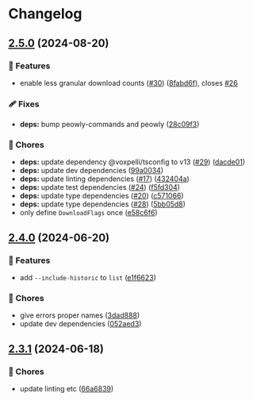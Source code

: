 # Changelog

## [2.5.0](https://github.com/voxpelli/list-dependents-cli/compare/v2.4.0...v2.5.0) (2024-08-20)


### 🌟 Features

* enable less granular download counts ([#30](https://github.com/voxpelli/list-dependents-cli/issues/30)) ([8fabd6f](https://github.com/voxpelli/list-dependents-cli/commit/8fabd6ff3295354e91c26e5a970030b417744de9)), closes [#26](https://github.com/voxpelli/list-dependents-cli/issues/26)


### 🩹 Fixes

* **deps:** bump peowly-commands and peowly ([28c09f3](https://github.com/voxpelli/list-dependents-cli/commit/28c09f3cbe2f7181db49a1e2abd5351becfa4c8e))


### 🧹 Chores

* **deps:** update dependency @voxpelli/tsconfig to v13 ([#29](https://github.com/voxpelli/list-dependents-cli/issues/29)) ([dacde01](https://github.com/voxpelli/list-dependents-cli/commit/dacde01e453461fc7f511b282af85f52ff3c12ca))
* **deps:** update dev dependencies ([99a0034](https://github.com/voxpelli/list-dependents-cli/commit/99a00349e06a64e4b74389c48e1ac531f72bb946))
* **deps:** update linting dependencies ([#17](https://github.com/voxpelli/list-dependents-cli/issues/17)) ([432404a](https://github.com/voxpelli/list-dependents-cli/commit/432404aac69f7f656d531284acd7d212dbe0e6a4))
* **deps:** update test dependencies ([#24](https://github.com/voxpelli/list-dependents-cli/issues/24)) ([f5fd304](https://github.com/voxpelli/list-dependents-cli/commit/f5fd304d4a29dde4850227daad54db9521369c57))
* **deps:** update type dependencies ([#20](https://github.com/voxpelli/list-dependents-cli/issues/20)) ([c571066](https://github.com/voxpelli/list-dependents-cli/commit/c571066f294646a5bafea7a5f09742b80558027f))
* **deps:** update type dependencies ([#28](https://github.com/voxpelli/list-dependents-cli/issues/28)) ([5bb05d8](https://github.com/voxpelli/list-dependents-cli/commit/5bb05d8691c76a0209b1e2dce366b9afe9fc2ae8))
* only define `DownloadFlags` once ([e58c6f6](https://github.com/voxpelli/list-dependents-cli/commit/e58c6f6510e40d5987edd40af3439303779c3383))

## [2.4.0](https://github.com/voxpelli/list-dependents-cli/compare/v2.3.1...v2.4.0) (2024-06-20)


### 🌟 Features

* add `--include-historic` to `list` ([e1f6623](https://github.com/voxpelli/list-dependents-cli/commit/e1f66234d36d287975740edc31033a59ed11dce1))


### 🧹 Chores

* give errors proper names ([3dad888](https://github.com/voxpelli/list-dependents-cli/commit/3dad8883634591b3946678f0493637b74b26c013))
* update dev dependencies ([052aed3](https://github.com/voxpelli/list-dependents-cli/commit/052aed3ad52971e31f04490764f31e71537fc721))

## [2.3.1](https://github.com/voxpelli/list-dependents-cli/compare/v2.3.0...v2.3.1) (2024-06-18)


### 🧹 Chores

* update linting etc ([66a6839](https://github.com/voxpelli/list-dependents-cli/commit/66a683981c5014d69a5b1c1e3a5c8c73483be48e))
